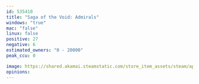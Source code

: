 ```yaml
---
id: 535410
title: "Saga of the Void: Admirals"
windows: "true"
mac: "false"
linux: false
positive: 27
negative: 6
estimated_owners: "0 - 20000"
peak_ccu: 0

image: https://shared.akamai.steamstatic.com/store_item_assets/steam/apps/535410/header.jpg?t=1510684388
opinions:
---
```

